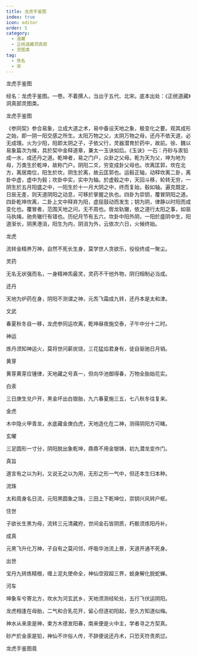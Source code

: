 ```yaml
---
title: 龙虎手鉴图
index: true
icon: editor
order: 5
category:
  - 道藏
  - 正统道藏洞真部
  - 灵图类
tag:
  - 佚名
  - 宋
---
```


龙虎手鉴图  

经名：龙虎手鉴图。一卷。不着撰人，当出于五代、北宋。底本出处：《正统道藏》洞真部灵图类。  

龙虎手鉴图  

《参同契》参合易象，立成大道之术，易中备设天地之象，极变化之要。观其成形之始，即一阴一阳交感之所生。太阳万物之父，太阴万物之母，还丹不依天道，必无成理。火为少阳，阳即太阴之子，子依父行，灵器潜育於药中，故前。徐、魏以易象篇次为候，具於契中金释道章，兼太一玉诀如后。《玉诀》一石：丹砂与汞铅成一水，成还丹之道。乾坤者，易之门户，众卦之父母。乾为天为父，坤为地为母，万类生於乾坤，故称门户。阴阳二爻，穷变成卦父母也。坎离匡郭，坎在北方，离居南位，阳生於坎，阴生於离，故云匡郭也。运毂正轴，动释坎离二卦，离卦中虚，虚中为毂；坎卦中实，实中为轴。於虚毂之中，天回斗移，轮转无穷，一阴生於五月阳盛之中，一阳生於十一月大阴之中，终而复始，毂如轴。遍克既定，日辰无差，则天道阴阳之动息，可移於掌握之执也。四卦为崇钥，覆冒阴阳之道。四卦乾坤坎离，二卦上文中释弃为阳，虚屈鼓动而发生；钥为阴，律静以时阳而成变化也。覆冒者，范围天地之问，无不周也。辔龙轨辙，依之道行太阳之事，如驱马执绳，驰务辙行有错也。历纪月节有五六，坎卦中阳外阴，一阳於盛阴中生，阳道渐长，阴黑港消，阳生为内，阴消为外，云依次六日，火候终始。  

龙虎  

流转金精养万神，自然不死长生身，莫学世人贪欲乐，役役终成一聚尘。  

灵药  

无名无状强而名，一身精神炁最灵，灵药不干他外物，阴归相制必当成。  

还丹  

天地为炉药在身，阴阳不测谓之神，元炁飞霜成九转，还丹本是太和津。  

文武  

春夏秋冬自一移，龙虎参同运坎离，乾坤昼夜施交泰，子午中分十二时。  

神运  

炼丹须知神运火，莫将世问薪炭烧，三花猛焰君身有，徒自驱驰日月销。  

黄芽  

黄芽黄芽应锺律，天地藏之号真一，但向华池御得春，万物全胎始花实。  

白汞  

三日庚生兑户开，黑金坏出白银胎，九六春夏施三五，七八秋冬往复来。  

金虎  

木中隐火甲青龙，水底藏金庚白虎，天地造化在二神，测得阴阳方可睹。  

玄曜  

三足圆形一寸分，阴阳脱出象乾坤，鼎鼎不用金银铸，初九潜龙变作门。  

真旨  

道言有之以为利，又说无之以为用，无形之形一气中，但还本生归本种。  

流珠  

太和周身名日流，元阳黑圆象之珠，三田上下乾坤位，崇钥兴风转户枢。  

住世  

子欲长生黑为母，流转三元清藏府，世间金石皆阴质，朽骸须炼阳丹补。  

成真  

元黑飞升化万神，子自有之莫问邻，呼吸华池流上景，天道开通不死身。  

出世  

宝丹九转炼精根，缠上泥丸使命全，神仙空寂超三界，蜕身解化脱蛇蝉。  

河车  

坤象车兮寄北方，坎水为河玄武乡，天地须测经轮处，五行飞伏运阴阳。  

龙虎相逢在母胎，二气和合乳花开，留心但逐初阳起，至久方知道似梅。  

神水从来汞是神，束方木德发阳春，南来便是火中主，学者寻之方契真。  

砂产於金汞是铅，神仙不许俗人传，不辞便说还丹术，只恐天符责夙愆。  

龙虎手鉴图竟  
